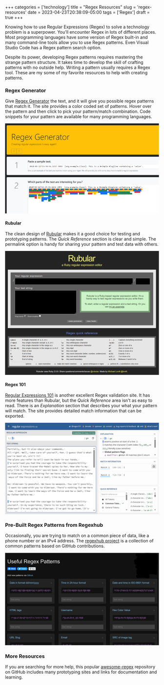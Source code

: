 +++
categories = ['technology']
title = "Regex Resources"
slug = 'regex-resources'
date = 2023-04-23T20:38:09-05:00
tags = ['Regex']
draft = true
+++

Knowing how to use Regular Expressions (Regex) to solve a technology problem is a superpower.
You'll encounter Regex in lots of different places.
Most programming languages have some version of Regex built-in and many command-line tools allow you to use Regex patterns.
Even Visual Studio Code has a Regex pattern search option.


Despite its power, developing Regex patterns requires mastering the strange pattern structure.
It takes time to develop the skill of crafting patterns with no outside help.
Writing a pattern usually requires a Regex tool.
These are my some of my favorite resources to help with creating patterns.

### Regex Generator

Give [Regex Generator](https://regex-generator.olafneumann.org/) the text, and it will give you possible regex patterns that match it.
The site provides a color coded set of patterns.
Hover over the pattern and then click to pick your pattern/match combination.
Code snippets for your pattern are available for many programming languages.

![Regex Generator First Steps](./regex-generator-first-steps.png)

#### Rubular

The clean design of [Rubular](https://rubular.com/) makes it a good choice for testing and prototyping patterns.
The _Quick Reference_ section is clear and simple.
The permalink option is handy for sharing your pattern and test data with others.

![Rubular.com site](./rubular_site.png)

#### Regex 101

[Regular Expressions 101](https://regex101.com/) is another excellent Regex validation site.
It has more features than Rubular, but the _Quick Reference_ area isn't as easy to read.
There is an _Explanation_ section that describes your what your pattern will match.
The site provides detailed match information that can be exported.

![Regex 101](./regex101_with_test_data.png)

### Pre-Built Regex Patterns from Regexhub

Occasionally, you are trying to match on a common piece of data, like a phone number or an IPv4 address.
The [regexhub project](https://projects.lukehaas.me/regexhub/) is a collection of common patterns based on GitHub contributions.

![regexhub site image](./regex_patterns_site.png)

### More Resources

If you are searching for more help, this popular [awesome-regex](https://github.com/aloisdg/awesome-regex) repository on GitHub includes many prototyping sites and links for documentation and learning. 
